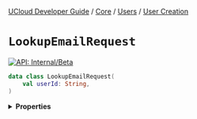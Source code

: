 [UCloud Developer Guide](/docs/developer-guide/README.md) / [Core](/docs/developer-guide/core/README.md) / [Users](/docs/developer-guide/core/users/README.md) / [User Creation](/docs/developer-guide/core/users/creation.md)

# `LookupEmailRequest`


[![API: Internal/Beta](https://img.shields.io/static/v1?label=API&message=Internal/Beta&color=red&style=flat-square)](/docs/developer-guide/core/api-conventions.md)



```kotlin
data class LookupEmailRequest(
    val userId: String,
)
```

<details>
<summary>
<b>Properties</b>
</summary>

<details>
<summary>
<code>userId</code>: <code><code><a href='https://kotlinlang.org/api/latest/jvm/stdlib/kotlin/-string/'>String</a></code></code>
</summary>





</details>



</details>


